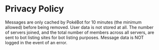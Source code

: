 # Privacy Policy

Messages are only cached by PokéBot for 10 minutes (the minimum allowed) before being removed. User data is not stored at all. The number of servers joined, and the total number of members across all servers, are sent to bot listing sites for bot listing purposes. Message data is NOT logged in the event of an error.
